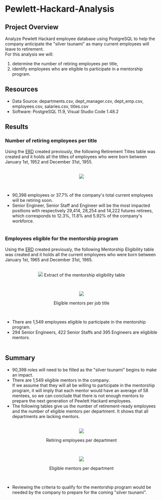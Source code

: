 # Pewlett-Hackard-Analysis

## Project Overview
Analyze Pewlett Hackard employee database using PostgreSQL to help the company anticipate the "silver tsunami" as many current employees will leave to retirement.\
For this analysis we will:
1. determine the number of retiring employees per title,
2. identify employees who are eligible to participate in a mentorship program.

## Resources
- Data Source: departments.csv, dept_manager.csv, dept_emp.csv, employees.csv, salaries.csv, titles.csv
- Software: PostgreSQL 11.9, Visual Studio Code 1.48.2

## Results

### Number of retiring employees per title
Using the [ERD](https://github.com/cedoula/Pewlett-Hackard-Analysis/blob/master/EmployeeDB.png) created previously, the following Retirement Titles table was created and it holds all the titles of employees who were born between January 1st, 1952 and December 31st, 1955.
<br/><br/>
<p align="center">
  <img src="https://user-images.githubusercontent.com/68669675/92820926-2207d400-f390-11ea-8927-a897ea3c5ec8.png">
</p>
<br/>

- 90,398 employees or 37.7% of the company's total current employees will be retiring soon.
- Senior Engineer, Senior Staff and Engineer will be the most impacted positions with respectively 29,414, 28,254 and 14,222 futures retirees, which corresponds to 12.3%, 11.8% and 5.92% of the company's workforce.
<br/><br/>

### Employees eligible for the mentorship program
Using the [ERD](https://github.com/cedoula/Pewlett-Hackard-Analysis/blob/master/EmployeeDB.png) created previously, the following Mentorship Eligibility table was created and it holds all the current employees who were born between January 1st, 1965 and December 31st, 1965.
<br/><br/>
<p align="center">
  <img src="https://user-images.githubusercontent.com/68669675/92817992-cee05200-f38c-11ea-8026-ea08d219edbe.png">
  Extract of the mentorship eligibility table 
</p><br/>
<p align="center">
  <img src="https://user-images.githubusercontent.com/68669675/92822282-98f19c80-f391-11ea-9b9c-0b49533a7c79.png">
</p>
<p align="center">Eligible mentors per job title</p><br/>

- There are 1,549 employees eligible to participate in the mentorship program.
- 294 Senior Engineers, 422 Senior Staffs and 395 Engineers are eligbible mentors.
<br/><br/>

## Summary
- 90,398 roles will need to be filled as the "silver tsunami" begins to make an impact.
- There are 1,549 eligible mentors in the company.\
 If we assume that they will all be willing to participate in the mentorship program, it will imply that each mentor would have an average of 58 mentees, so we can conclude that there is not enough mentors to prepare the next generation of Pewlett Hackard employees.
 - The following tables give us the number of retirement-ready employees and the number of eligible mentors per department. It shows that all departments are lacking mentors.<br/><br/>
<p align="center">
  <img src="https://user-images.githubusercontent.com/68669675/92842941-cb0ef880-f3a9-11ea-9ccc-9d68b00d28a3.png">
</p>
<p align="center">Retiring employees per department</p><br/>
<p align="center">
  <img src="https://user-images.githubusercontent.com/68669675/92842962-d06c4300-f3a9-11ea-94d7-d7a1edcc0c0e.png">
</p>
<p align="center">Eligible mentors per department</p><br/>

- Reviewing the criteria to qualify for the mentorship program would be needed by the company to prepare for the coming "silver tsunami".